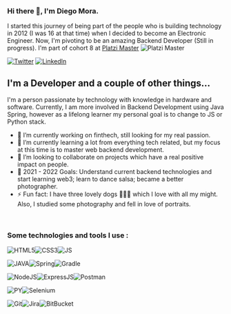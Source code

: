 ### Hi there 👋, I'm Diego Mora.

I started this journey of being part of the people who is building technology in 2012 (I was 16 at that time) when I decided to become an Electronic Engineer. Now, I'm pivoting to be an amazing Backend Developer (Still in progress). I'm part of cohort 8 at [Platzi Master](https://platzi.com/master/)
![Platzi Master](https://img.shields.io/badge/Platzi%20Master-C8-95ca3e)


[![Twitter](https://img.shields.io/badge/Twitter-1DA1F2?style=for-the-badge&logo=twitter&logoColor=white)](https://twitter.com/dmorav1)
[![LinkedIn](https://img.shields.io/badge/LinkedIn-0077B5?style=for-the-badge&logo=linkedin&logoColor=white)](https://www.linkedin.com/in/dmora1)
<!--[![Twitter](https://img.shields.io/badge/Twitter-1DA1F2?style=for-the-badge&logo=twitter&logoColor=white)](https://twitter.com/Diego_MoraVel)-->

## I'm a Developer and a couple of other things...

I'm a person passionate by technology with knowledge in hardware and software. Currently, I am more involved in Backend Development using Java Spring, however as a lifelong learner my personal goal is to change to JS or Python stack. 

- 🔭 I’m currently working on finthech, still looking for my real passion. 
- 🌱 I’m currently learning a lot from everything tech related, but my focus at this time is to master web backend development. 
- 👯 I’m looking to collaborate on projects which have a real positive impact on people. 
- 🥅 2021 - 2022 Goals: Understand current backend technologies and start learning web3; learn to dance salsa; became a better photographer. 
- ⚡ Fun fact: I have three lovely dogs 🐶🐶🐶 which I love with all my might. Also, I studied some photography and fell in love of portraits.

<br />

### Some technologies and tools I use :

![HTML5](https://img.shields.io/badge/HTML5-E34F26?style=for-the-badge&logo=html5&logoColor=white)![CSS3](https://img.shields.io/badge/CSS3-1572B6?style=for-the-badge&logo=css3&logoColor=white)![JS](https://img.shields.io/badge/JavaScript-323330?style=for-the-badge&logo=javascript&logoColor=F7DF1E)

![JAVA](https://img.shields.io/badge/Java-ED8B00?style=for-the-badge&logo=java&logoColor=white)![Spring](https://img.shields.io/badge/Spring-6DB33F?style=for-the-badge&logo=spring&logoColor=white)![Gradle](https://img.shields.io/badge/gradle-02303A?style=for-the-badge&logo=gradle&logoColor=white!)

![NodeJS](https://img.shields.io/badge/Node.js-339933?style=for-the-badge&logo=nodedotjs&logoColor=white)![ExpressJS](https://img.shields.io/badge/Express.js-000000?style=for-the-badge&logo=express&logoColor=white)![Postman](https://img.shields.io/badge/Postman-FF6C37?style=for-the-badge&logo=Postman&logoColor=white)

![PY](https://img.shields.io/badge/Python-3776AB?style=for-the-badge&logo=python&logoColor=white)![Selenium](https://img.shields.io/badge/Selenium-43B02A?style=for-the-badge&logo=Selenium&logoColor=white)



![Git](https://img.shields.io/badge/Git-F05032?style=for-the-badge&logo=git&logoColor=white)![Jira](https://img.shields.io/badge/Jira-0052CC?style=for-the-badge&logo=Jira&logoColor=white)![BitBucket](https://img.shields.io/badge/Bitbucket-0747a6?style=for-the-badge&logo=bitbucket&logoColor=white)
<!--
**difemove/difemove** is a ✨ _special_ ✨ repository because its `README.md` (this file) appears on your GitHub profile.

Here are some ideas to get you started:

- 🔭 I’m currently working on ...
- 🌱 I’m currently learning ...
- 👯 I’m looking to collaborate on ...
- 🤔 I’m looking for help with ...
- 💬 Ask me about ...
- 📫 How to reach me: ...
- 😄 Pronouns: ...
- ⚡ Fun fact: ...
-->


